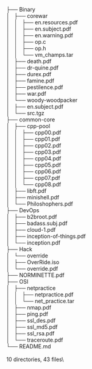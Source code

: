 ├── Binary\
│   ├── corewar\
│   │   ├── en.resources.pdf\
│   │   ├── en.subject.pdf\
│   │   ├── en.warning.pdf\
│   │   ├── op.c\
│   │   ├── op.h\
│   │   └── vm_champs.tar\
│   ├── death.pdf\
│   ├── dr-quine.pdf\
│   ├── durex.pdf\
│   ├── famine.pdf\
│   ├── pestilence.pdf\
│   ├── war.pdf\
│   └── woody-woodpacker\
│       ├── en.subject.pdf\
│       └── src.tgz\
├── common-core\
│   ├── cpp-pool\
│   │   ├── cpp00.pdf\
│   │   ├── cpp01.pdf\
│   │   ├── cpp02.pdf\
│   │   ├── cpp03.pdf\
│   │   ├── cpp04.pdf\
│   │   ├── cpp05.pdf\
│   │   ├── cpp06.pdf\
│   │   ├── cpp07.pdf\
│   │   └── cpp08.pdf\
│   ├── libft.pdf\
│   ├── minishell.pdf\
│   └── Philoshophers.pdf\
├── DevOps\
│   ├── b2broot.pdf\
│   ├── badass.subj.pdf\
│   ├── cloud-1.pdf\
│   ├── inception-of-things.pdf\
│   └── inception.pdf\
├── Hack\
│   └── override\
│       ├── OverRide.iso\
│       └── override.pdf\
├── NORMINETTE.pdf\
├── OSI\
│   ├── netpractice\
│   │   ├── netpractice.pdf\
│   │   └── net_practice.tar\
│   ├── nmap.pdf\
│   ├── ping.pdf\
│   ├── ssl_des.pdf\
│   ├── ssl_md5.pdf\
│   ├── ssl_rsa.pdf\
│   └── traceroute.pdf\
└── README.md\
\
10 directories, 43 files\
